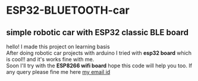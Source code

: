 # ESP32-BLUETOOTH-car
## simple robotic car with ESP32 classic BLE board
hello! I made this project on learning basis\
After doing robotic car projects with arduino I tried with **esp32 board** which is cool!! and it's works fine with me.\
Soon I'll try with the **ESP8266 wifi board** hope this code will help you too.
If any query please fine me here [my email id](www.chalamvijay@post.com)
